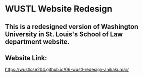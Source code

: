 # WUSTL Website Redesign

## This is a redesigned version of Washington University in St. Louis's School of Law department website. 

## Website Link:
https://wustlcse204.github.io/06-wustl-redesign-anikakumar/
